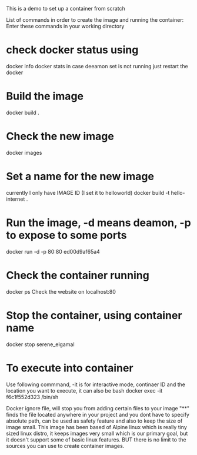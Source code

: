 This is a demo to set up a container from scratch


List of commands in order to create the image and running the container:
Enter these commands in your working directory

# check docker status using
docker info
docker stats
in case deeamon set is not running just restart the docker




# Build the image
docker build .




# Check the new image
docker images





# Set a name for the new image
currently I only have IMAGE ID (I set it to helloworld)
docker build -t hello-internet .




# Run the image, -d means deamon, -p to expose to some ports
docker run -d -p 80:80 ed00d9af65a4





# Check the container running
docker ps
Check the website on localhost:80



# Stop the container, using container name
docker stop serene_elgamal


# To execute into container 
Use following commmand, -it is for interactive mode, continaer ID and the location you want to execute, it can also be bash
docker exec -it f6c1f552d323 /bin/sh


Docker ignore file, will stop you from adding certain files to your image "**" finds the file located anywhere in your project and you dont have to specify absolute path, can be used as safety feature and also to keep the size of image small. This image has been based of Alpine linux which is really tiny sized linux distro, it keeps images very small which is our primary goal, but it doesn't support some of basic linux features. BUT there is no limit to the sources you can use to create container images. 







